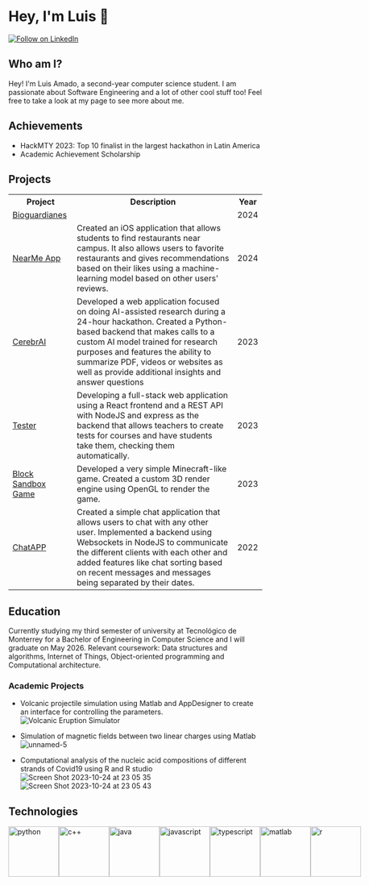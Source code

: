 # Hey, I'm Luis :wave:
[![Follow on LinkedIn](https://img.shields.io/badge/Follow_me-LinkedIn-0072b1.svg)](https://www.linkedin.com/in/amado-luis/)
<!-- [![Visit my Portfolio](https://img.shields.io/badge/Visit-Portfolio-FF3030.svg)](https://website.com) -->

## Who am I?
Hey! I'm Luis Amado, a second-year computer science student. I am passionate about Software Engineering and a lot of other cool stuff too! Feel free to take a look at my page to see more about me. 

## Achievements
- HackMTY 2023: Top 10 finalist in the largest hackathon in Latin America
- Academic Achievement Scholarship

## Projects
<table>
  <tr>
    <th>Project</th>
    <th>Description</th>
    <th>Year</th>
  </tr>
  <tr>
    <td><a href="https://github.com/BioGuardianes">Bioguardianes</a></td>
    <td></td>
    <td>2024</td>
  </tr>
  <tr>
    <td><a href="https://github.com/luis-amado/NearMeApp">NearMe App</a></td>
    <td>Created an iOS application that allows students to find restaurants near campus. It also allows users to favorite restaurants and gives recommendations based on their likes using a machine-learning model based on other users' reviews.</td>
    <td>2024</td>
  </tr>
  <tr>
    <td><a href="https://github.com/luis-amado/HackMty-System32">CerebrAI</a></td>
    <td>Developed a web application focused on doing AI-assisted research during a 24-hour hackathon. Created a Python-based backend that makes calls to a custom AI model trained for research purposes and features the ability to summarize PDF, videos or websites as well as provide additional insights and answer questions</td>
    <td>2023</td>
  </tr>
  <tr>
    <td><a href="">Tester</a></td>
    <td>Developing a full-stack web application using a React frontend and a REST API with NodeJS and express as the backend that allows teachers to create tests for courses and have students take them, checking them automatically.</td>
    <td>2023</td>
  </tr>
  <tr>
    <td><a href="https://github.com/luis-amado/blocky-game">Block Sandbox Game</a></td>
    <td>Developed a very simple Minecraft-like game. Created a custom 3D render engine using OpenGL to render the game.</td>
    <td>2023</td>
  </tr>
  <tr>
    <td><a href="">ChatAPP</a></td>
    <td>Created a simple chat application that allows users to chat with any other user. Implemented a backend using Websockets in NodeJS to communicate the different clients with each other and added features like chat sorting based on recent messages and messages being separated by their dates.</td>
    <td>2022</td>
  </tr>
</table>

## Education
Currently studying my third semester of university at Tecnológico de Monterrey for a Bachelor of Engineering in Computer Science and I will graduate on May 2026. Relevant coursework: Data structures and algorithms, Internet of Things, Object-oriented programming and Computational architecture.

### Academic Projects
- Volcanic projectile simulation using Matlab and AppDesigner to create an interface for controlling the parameters.
![Volcanic Eruption Simulator](https://github.com/luis-amado/luis-amado/assets/111252054/04810174-311d-4545-85cf-38a6caa45c31)

- Simulation of magnetic fields between two linear charges using Matlab
![unnamed-5](https://github.com/luis-amado/luis-amado/assets/111252054/dc723724-ec33-4c2f-ada5-7b1ca21ad83d)

- Computational analysis of the nucleic acid compositions of different strands of Covid19 using R and R studio
![Screen Shot 2023-10-24 at 23 05 35](https://github.com/luis-amado/luis-amado/assets/111252054/d3a1c062-25e1-4428-8a86-05a8d855ef9c)
![Screen Shot 2023-10-24 at 23 05 43](https://github.com/luis-amado/luis-amado/assets/111252054/1fdaae86-9f87-4830-ba20-50b5b1294175)

## Technologies
<div style="display:flex">
  <img alt="python" style="height:100px" src="https://upload.wikimedia.org/wikipedia/commons/thumb/c/c3/Python-logo-notext.svg/1869px-Python-logo-notext.svg.png"/>
  <img alt="c++" style="height:100px" src="https://upload.wikimedia.org/wikipedia/commons/thumb/1/18/ISO_C%2B%2B_Logo.svg/800px-ISO_C%2B%2B_Logo.svg.png"/>
  <img alt="java" style="height:100px" src="https://brandslogos.com/wp-content/uploads/images/large/java-logo-1.png"/>
  <img alt="javascript" style="height:100px" src="https://upload.wikimedia.org/wikipedia/commons/thumb/6/6a/JavaScript-logo.png/640px-JavaScript-logo.png"/>
  <img alt="typescript" style="height:100px" src="https://cdn.worldvectorlogo.com/logos/typescript.svg"/>
  <img alt="matlab" style="height:100px" src="https://upload.wikimedia.org/wikipedia/commons/2/21/Matlab_Logo.png"/>
  <img alt="r" style="height:100px" src="https://www.r-project.org/logo/Rlogo.png"/>
</div>
